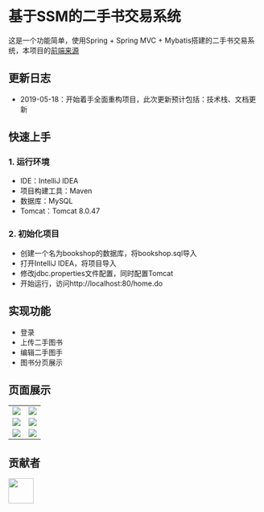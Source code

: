 # 基于SSM的二手书交易系统

这是一个功能简单，使用Spring + Spring MVC + Mybatis搭建的二手书交易系统，本项目的[前端来源](https://github.com/chieminchan/Bookshop)

## 更新日志

  - 2019-05-18：开始着手全面重构项目，此次更新预计包括：技术栈、文档更新

## 快速上手

### 1. 运行环境

  - IDE：IntelliJ IDEA
  - 项目构建工具：Maven
  - 数据库：MySQL
  - Tomcat：Tomcat 8.0.47

### 2. 初始化项目

  - 创建一个名为bookshop的数据库，将bookshop.sql导入
  - 打开IntelliJ IDEA，将项目导入
  - 修改jdbc.properties文件配置，同时配置Tomcat
  - 开始运行，访问http://localhost:80/home.do

## 实现功能

  - 登录
  - 上传二手图书
  - 编辑二手图手
  - 图书分页展示

## 页面展示

<table>
    <tr>
        <td><img src="https://github.com/DanielLin07/bookshop/blob/master/Screenshots/login.jpg"/></td>
        <td><img src="https://github.com/DanielLin07/bookshop/blob/master/Screenshots/index.jpg"/></td>
    </tr>
    <tr>
        <td><img src="https://github.com/DanielLin07/bookshop/blob/master/Screenshots/home.jpg"/></td>
        <td><img src="https://github.com/DanielLin07/bookshop/blob/master/Screenshots/bookDetail.jpg"/></td>
    </tr>
    <tr>
        <td><img src="https://github.com/DanielLin07/bookshop/blob/master/Screenshots/myBookshelf.jpg"/></td>
        <td><img src="https://github.com/DanielLin07/bookshop/blob/master/Screenshots/upload.jpg"/></td>
    </tr>
</table>

## 贡献者

<a href="https://github.com/chieminchan">
    <img src="https://avatars0.githubusercontent.com/u/25948820?s=400&v=4" width="50px">
</a> 
